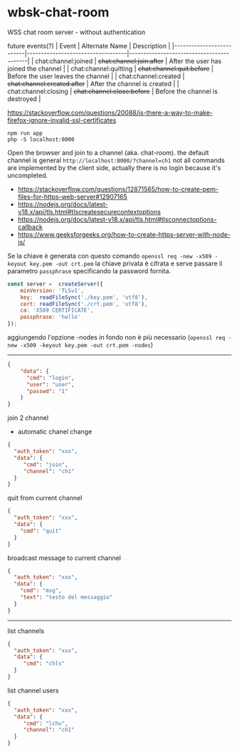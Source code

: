 # wbsk-chat-room
WSS chat room server - without authentication

future events(?)
| Event                    | Alternate Name                    | Description                              |
|--------------------------|-----------------------------------|------------------------------------------|
| chat:channel:joined      | ~~chat:channel:join:after~~        | After the user has joined the channel   |
| chat:channel:quitting    | ~~chat:channel:quit:before~~       | Before the user leaves the channel      |
| chat:channel:created     | ~~chat:channel:created:after~~     | After the channel is created            |
| chat:channel:closing     | ~~chat:channel:close:before~~      | Before the channel is destroyed         |



https://stackoverflow.com/questions/20088/is-there-a-way-to-make-firefox-ignore-invalid-ssl-certificates

```shell
npm run app
php -S localhost:8000
```

Open the browser and join to a channel (aka. chat-room).
the default channel is general `http://localhost:8000/?channel=ch1`
not all commands are implemented by the client side, actually there is no
login because it's uncompleted.

* https://stackoverflow.com/questions/12871565/how-to-create-pem-files-for-https-web-server#12907165
* https://nodejs.org/docs/latest-v18.x/api/tls.html#tlscreatesecurecontextoptions
* https://nodejs.org/docs/latest-v18.x/api/tls.html#tlsconnectoptions-callback
* https://www.geeksforgeeks.org/how-to-create-https-server-with-node-js/

Se la chiave è generata con questo comando `openssl req -new -x509 -keyout key.pem -out crt.pem`
la chiave privata è cifrata e serve passare il parametro `passphrase` specificando la password fornita.

```js
const server =  createServer({
    minVersion: 'TLSv1',
    key:  readFileSync('./key.pem', 'utf8'),
    cert: readFileSync('./crt.pem', 'utf8'),
    ca: 'X509 CERTIFICATE',
    passphrase: 'hello'
});
```
aggiungendo l'opzione -nodes in fondo non è più necessario 
(`openssl req -new -x509 -keyout key.pem -out crt.pem -nodes`)


---

```json
{
    "data": {
      "cmd": "login",
      "user": "user",
      "passwd": "1"
    }
}
```

join 2 channel
- automatic chanel change

```json
{
  "auth_token": "xxx",
  "data": {
     "cmd": "join",
     "channel": "ch1"
  }
}
```

quit from current channel
```json
{
  "auth_token": "xxx",
  "data": {
    "cmd": "quit"
  }
}
```

broadcast message to current channel
```json
{
  "auth_token": "xxx",
  "data": {
    "cmd": "msg",
    "text": "testo del messaggio"
  }
}
```

---
list channels

```json
{
  "auth_token": "xxx",
  "data": {
     "cmd": "chls"
  }
}
```

list channel users

```json
{
  "auth_token": "xxx",
  "data": {
     "cmd": "lchu",
     "channel": "ch1"
  }
}
```

